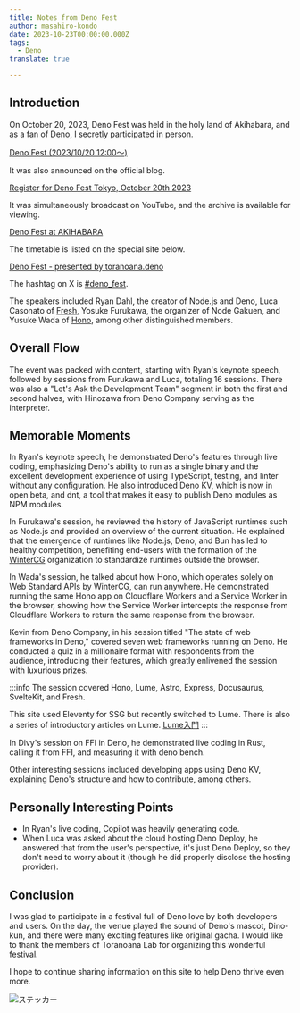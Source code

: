 ```yaml
---
title: Notes from Deno Fest
author: masahiro-kondo
date: 2023-10-23T00:00:00.000Z
tags:
  - Deno
translate: true

---
```





## Introduction
On October 20, 2023, Deno Fest was held in the holy land of Akihabara, and as a fan of Deno, I secretly participated in person.

[Deno Fest (2023/10/20 12:00〜)](https://yumenosora.connpass.com/event/290309/)

It was also announced on the official blog.

[Register for Deno Fest Tokyo, October 20th 2023](https://deno.com/blog/deno-fest-2023)

It was simultaneously broadcast on YouTube, and the archive is available for viewing.

[Deno Fest at AKIHABARA](https://www.youtube.com/watch?v=dAt-r7-Imgk)

The timetable is listed on the special site below.

[Deno Fest - presented by toranoana.deno](https://deno-fest-2023.deno.dev/)

The hashtag on X is [#deno_fest](https://twitter.com/hashtag/deno_fest).

The speakers included Ryan Dahl, the creator of Node.js and Deno, Luca Casonato of [Fresh](https://fresh.deno.dev/), Yosuke Furukawa, the organizer of Node Gakuen, and Yusuke Wada of [Hono](https://hono.dev/), among other distinguished members.

## Overall Flow
The event was packed with content, starting with Ryan's keynote speech, followed by sessions from Furukawa and Luca, totaling 16 sessions. There was also a "Let's Ask the Development Team" segment in both the first and second halves, with Hinozawa from Deno Company serving as the interpreter.

## Memorable Moments
In Ryan's keynote speech, he demonstrated Deno's features through live coding, emphasizing Deno's ability to run as a single binary and the excellent development experience of using TypeScript, testing, and linter without any configuration. He also introduced Deno KV, which is now in open beta, and dnt, a tool that makes it easy to publish Deno modules as NPM modules.

In Furukawa's session, he reviewed the history of JavaScript runtimes such as Node.js and provided an overview of the current situation. He explained that the emergence of runtimes like Node.js, Deno, and Bun has led to healthy competition, benefiting end-users with the formation of the [WinterCG](https://wintercg.org/) organization to standardize runtimes outside the browser.

In Wada's session, he talked about how Hono, which operates solely on Web Standard APIs by WinterCG, can run anywhere. He demonstrated running the same Hono app on Cloudflare Workers and a Service Worker in the browser, showing how the Service Worker intercepts the response from Cloudflare Workers to return the same response from the browser.

Kevin from Deno Company, in his session titled "The state of web frameworks in Deno," covered seven web frameworks running on Deno. He conducted a quiz in a millionaire format with respondents from the audience, introducing their features, which greatly enlivened the session with luxurious prizes.

:::info
The session covered Hono, Lume, Astro, Express, Docusaurus, SvelteKit, and Fresh.

This site used Eleventy for SSG but recently switched to Lume. There is also a series of introductory articles on Lume.
[Lume入門](/frontend/#lume)
:::

In Divy's session on FFI in Deno, he demonstrated live coding in Rust, calling it from FFI, and measuring it with deno bench.

Other interesting sessions included developing apps using Deno KV, explaining Deno's structure and how to contribute, among others.

## Personally Interesting Points
- In Ryan's live coding, Copilot was heavily generating code.
- When Luca was asked about the cloud hosting Deno Deploy, he answered that from the user's perspective, it's just Deno Deploy, so they don't need to worry about it (though he did properly disclose the hosting provider).

## Conclusion
I was glad to participate in a festival full of Deno love by both developers and users. On the day, the venue played the sound of Deno's mascot, Dino-kun, and there were many exciting features like original gacha. I would like to thank the members of Toranoana Lab for organizing this wonderful festival.

I hope to continue sharing information on this site to help Deno thrive even more.

![ステッカー](https://i.gyazo.com/02feaef49ad20fd13ce413521f07838b.jpg)
